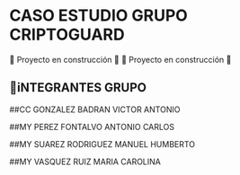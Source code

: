 # CASO ESTUDIO GRUPO CRIPTOGUARD

:construction: Proyecto en construcción :construction:
:construction: Proyecto en construcción :construction:

## :hammer:iNTEGRANTES GRUPO

##CC GONZALEZ BADRAN VICTOR ANTONIO

##MY PEREZ FONTALVO ANTONIO CARLOS

##MY SUAREZ RODRIGUEZ MANUEL HUMBERTO

##MY VASQUEZ RUIZ MARIA CAROLINA
